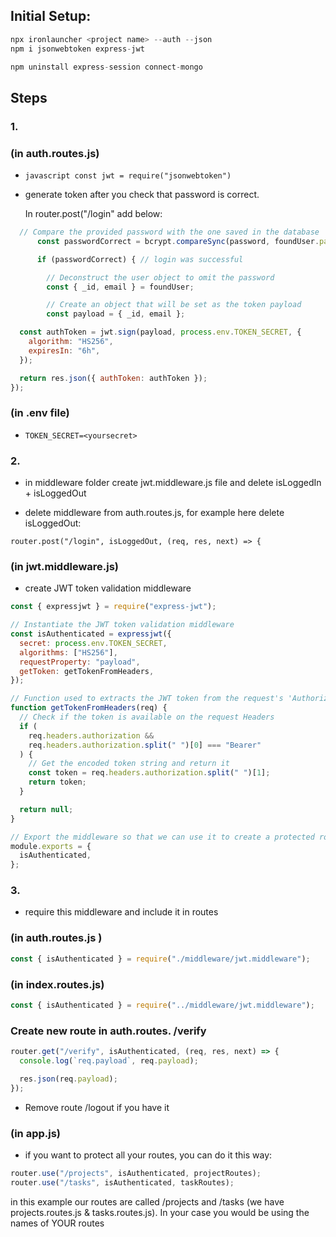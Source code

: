 ## Initial Setup:

```javascript
npx ironlauncher <project name> --auth --json
npm i jsonwebtoken express-jwt
```

```javascript
npm uninstall express-session connect-mongo
```

## Steps

### 1.

### (in auth.routes.js)

- `javascript const jwt = require("jsonwebtoken")`

- generate token after you check that password is correct.

  In router.post("/login" add below:

```javascript
  // Compare the provided password with the one saved in the database
      const passwordCorrect = bcrypt.compareSync(password, foundUser.password);

      if (passwordCorrect) { // login was successful

        // Deconstruct the user object to omit the password
        const { _id, email } = foundUser;

        // Create an object that will be set as the token payload
        const payload = { _id, email };

  const authToken = jwt.sign(payload, process.env.TOKEN_SECRET, {
    algorithm: "HS256",
    expiresIn: "6h",
  });

  return res.json({ authToken: authToken });
});
```

### (in .env file)

- `TOKEN_SECRET=<yoursecret>`

### 2.

- in middleware folder create jwt.middleware.js file and delete isLoggedIn + isLoggedOut

- delete middleware from auth.routes.js, for example here delete isLoggedOut:

`router.post("/login", isLoggedOut, (req, res, next) => {`

### (in jwt.middleware.js)

- create JWT token validation middleware

```javascript
const { expressjwt } = require("express-jwt");

// Instantiate the JWT token validation middleware
const isAuthenticated = expressjwt({
  secret: process.env.TOKEN_SECRET,
  algorithms: ["HS256"],
  requestProperty: "payload",
  getToken: getTokenFromHeaders,
});

// Function used to extracts the JWT token from the request's 'Authorization' Headers
function getTokenFromHeaders(req) {
  // Check if the token is available on the request Headers
  if (
    req.headers.authorization &&
    req.headers.authorization.split(" ")[0] === "Bearer"
  ) {
    // Get the encoded token string and return it
    const token = req.headers.authorization.split(" ")[1];
    return token;
  }

  return null;
}

// Export the middleware so that we can use it to create a protected routes
module.exports = {
  isAuthenticated,
};
```

### 3.

- require this middleware and include it in routes

### (in auth.routes.js )

```javascript
const { isAuthenticated } = require("./middleware/jwt.middleware");
```

### (in index.routes.js)

```javascript
const { isAuthenticated } = require("../middleware/jwt.middleware");
```

### Create new route in auth.routes. /verify

```javascript
router.get("/verify", isAuthenticated, (req, res, next) => {
  console.log(`req.payload`, req.payload);

  res.json(req.payload);
});
```

- Remove route /logout if you have it

### (in app.js)

- if you want to protect all your routes, you can do it this way:

```javascript
router.use("/projects", isAuthenticated, projectRoutes);
router.use("/tasks", isAuthenticated, taskRoutes);
```

in this example our routes are called /projects and /tasks (we have projects.routes.js & tasks.routes.js). In your case you would be using the names of YOUR routes
